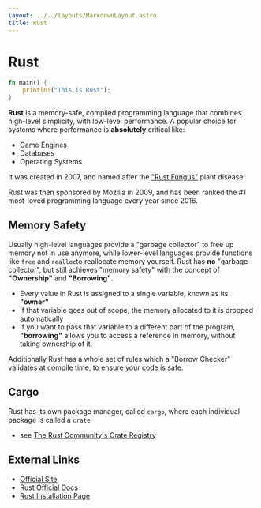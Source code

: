 ```yaml
---
layout: ../../layouts/MarkdownLayout.astro
title: Rust
---
```


# Rust 
```rust 
fn main() {
    println!("This is Rust");
}
```
**Rust** is a memory-safe, compiled programming language that combines 
high-level simplicity, with low-level performance. A popular choice for systems 
where performance is **absolutely** critical like:
  - Game Engines
  - Databases
  - Operating Systems

It was created in 2007, and named after the 
["Rust Fungus"](https://en.wikipedia.org/wiki/Rust_(fungus)) plant disease.

Rust was then sponsored by Mozilla in 2009, and has been ranked the #1 
most-loved programming language every year since 2016.

## Memory Safety
Usually high-level languages provide a "garbage collector" to free up memory not 
in use anymore, while lower-level languages provide functions like `free` and 
`realloc`to reallocate memory yourself. Rust has **no** "garbage collector", 
but still achieves "memory safety" with the concept of **"Ownership"** and 
**"Borrowing"**.
  - Every value in Rust is assigned to a single variable, known as its 
  **"owner"**
  - If that variable goes out of scope, the memory allocated to it is dropped 
  automatically
  - If you want to pass that variable to a different part of the program, 
  **"borrowing"** 
  allows you to access a reference in memory, without taking ownership of it.

Additionally Rust has a whole set of rules which a "Borrow Checker" validates at 
compile time, to ensure your code is safe.

## Cargo 
Rust has its own package manager, called `cargo`, where each individual package 
is called a `crate`
  - see [The Rust Community's Crate Registry](https://crates.io/)

## External Links
- [Official Site](https://www.rust-lang.org/)
- [Rust Official Docs](https://doc.rust-lang.org/book/)
- [Rust Installation Page](https://doc.rust-lang.org/book/ch01-01-installation.html)
